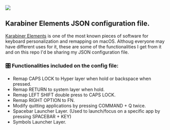 <!-- HEADER -->
[![](https://img.shields.io/badge/Twitter-%231DA1F2.svg?&style=flat&logo=twitter&logoColor=white)][Twitter]




<!-- BODY -->
## Karabiner Elements JSON configuration file.
[Karabiner Elements] is one of the most known pieces of software for keyboard personalization and remapping on macOS. Althoug everyone may have different uses for it, these are some of the functionalities I get from it and on this repo I'd be sharing my JSON configuration file.

### 🎛 Functionalities included on the config file:
- Remap CAPS LOCK to Hyper layer when hold or backspace when pressed.
- Remap RETURN to system layer when hold.
- Remap LEFT SHIFT double press to CAPS LOCK.
- Remap RIGHT OPTION to FN.
- Modify quitting applications by pressing COMMAND + Q twice.
- Spacebar Launcher Layer. (Used to launch/focus on a specific app by pressing SPACEBAR + KEY)
- Symbols Launcher Layer.




<!-- FOOTER -->
<!-- Temporary links -->
[Karabiner Elements]: https://karabiner-elements.pqrs.org


<!-- Permanent links -->
[Twitter]: https://twitter.com/TomEstelrich